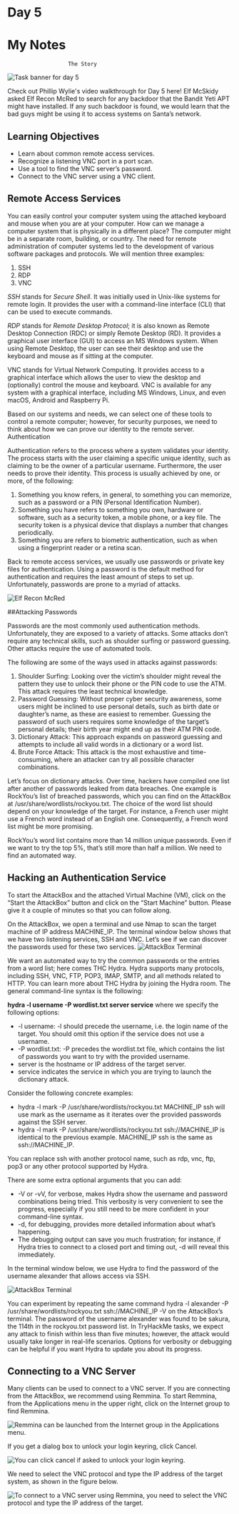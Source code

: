 # Day 5

# My Notes 

                       The Story

![Task banner for day 5](../images/day5/day5header.png)

Check out Phillip Wylie's video walkthrough for Day 5 here!
Elf McSkidy asked Elf Recon McRed to search for any backdoor that the Bandit Yeti APT might have installed. If any such backdoor is found, we would learn that the bad guys might be using it to access systems on Santa’s network.
## Learning Objectives

- Learn about common remote access services.
- Recognize a listening VNC port in a port scan.
- Use a tool to find the VNC server’s password.
- Connect to the VNC server using a VNC client.

## Remote Access Services

You can easily control your computer system using the attached keyboard and mouse when you are at your computer. How can we manage a computer system that is physically in a different place? The computer might be in a separate room, building, or country. The need for remote administration of computer systems led to the development of various software packages and protocols. We will mention three examples:

1. SSH
2. RDP
3. VNC

_SSH_ stands for _Secure Shell_. It was initially used in Unix-like systems for remote login. It provides the user with a command-line interface (CLI) that can be used to execute commands.

_RDP_ stands for _Remote Desktop Protocol_; it is also known as Remote Desktop Connection (RDC) or simply Remote Desktop (RD). It provides a graphical user interface (GUI) to access an MS Windows system. When using Remote Desktop, the user can see their desktop and use the keyboard and mouse as if sitting at the computer.

VNC stands for Virtual Network Computing. It provides access to a graphical interface which allows the user to view the desktop and (optionally) control the mouse and keyboard. VNC is available for any system with a graphical interface, including MS Windows, Linux, and even macOS, Android and Raspberry Pi.

Based on our systems and needs, we can select one of these tools to control a remote computer; however, for security purposes, we need to think about how we can prove our identity to the remote server.
Authentication

Authentication refers to the process where a system validates your identity. The process starts with the user claiming a specific unique identity, such as claiming to be the owner of a particular username. Furthermore, the user needs to prove their identity. This process is usually achieved by one, or more, of the following:

1. Something you know refers, in general, to something you can memorize, such as a password or a PIN (Personal Identification Number).
2. Something you have refers to something you own, hardware or software, such as a security token, a mobile phone, or a key file. The security token is a physical device that displays a number that changes periodically.
3. Something you are refers to biometric authentication, such as when using a fingerprint reader or a retina scan.

Back to remote access services, we usually use passwords or private key files for authentication. Using a password is the default method for authentication and requires the least amount of steps to set up. Unfortunately, passwords are prone to a myriad of attacks.

![Elf Recon McRed](../images/day5/redelf.png)

##Attacking Passwords

Passwords are the most commonly used authentication methods. Unfortunately, they are exposed to a variety of attacks. Some attacks don’t require any technical skills, such as shoulder surfing or password guessing. Other attacks require the use of automated tools.

The following are some of the ways used in attacks against passwords:

1. Shoulder Surfing: Looking over the victim’s shoulder might reveal the pattern they use to unlock their phone or the PIN code to use the ATM. This attack requires the least technical knowledge.
2. Password Guessing: Without proper cyber security awareness, some users might be inclined to use personal details, such as birth date or daughter’s name, as these are easiest to remember. Guessing the password of such users requires some knowledge of the target’s personal details; their birth year might end up as their ATM PIN code.
3. Dictionary Attack: This approach expands on password guessing and attempts to include all valid words in a dictionary or a word list.
4. Brute Force Attack: This attack is the most exhaustive and time-consuming, where an attacker can try all possible character combinations.

Let’s focus on dictionary attacks. Over time, hackers have compiled one list after another of passwords leaked from data breaches. One example is RockYou’s list of breached passwords, which you can find on the AttackBox at /usr/share/wordlists/rockyou.txt. The choice of the word list should depend on your knowledge of the target. For instance, a French user might use a French word instead of an English one. Consequently, a French word list might be more promising.

RockYou’s word list contains more than 14 million unique passwords. Even if we want to try the top 5%, that’s still more than half a million. We need to find an automated way.

## Hacking an Authentication Service

To start the AttackBox and the attached Virtual Machine (VM), click on the “Start the AttackBox” button and click on the “Start Machine” button. Please give it a couple of minutes so that you can follow along.

On the AttackBox, we open a terminal and use Nmap to scan the target machine of IP address MACHINE_IP. The terminal window below shows that we have two listening services, SSH and VNC. Let’s see if we can discover the passwords used for these two services.
![AttackBox Terminal](../images/day5/terminal1.png)        

We want an automated way to try the common passwords or the entries from a word list; here comes THC Hydra. Hydra supports many protocols, including SSH, VNC, FTP, POP3, IMAP, SMTP, and all methods related to HTTP. You can learn more about THC Hydra by joining the Hydra room. The general command-line syntax is the following:

__hydra -l username -P wordlist.txt server service__ where we specify the following options:

- -l username: -l should precede the username, i.e. the login name of the target. You should omit this option if the service does not use a username.
- -P wordlist.txt: -P precedes the wordlist.txt file, which contains the list of passwords you want to try with the provided username.
- server is the hostname or IP address of the target server.
- service indicates the service in which you are trying to launch the dictionary attack.

Consider the following concrete examples:

- hydra -l mark -P /usr/share/wordlists/rockyou.txt MACHINE_IP ssh will use mark as the username as it iterates over the provided passwords against the SSH server.
- hydra -l mark -P /usr/share/wordlists/rockyou.txt ssh://MACHINE_IP is identical to the previous example. MACHINE_IP ssh is the same as ssh://MACHINE_IP.

You can replace ssh with another protocol name, such as rdp, vnc, ftp, pop3 or any other protocol supported by Hydra.

There are some extra optional arguments that you can add:

- -V or -vV, for verbose, makes Hydra show the username and password combinations being tried. This verbosity is very convenient to see the progress, especially if you still need to be more confident in your command-line syntax.
-  -d, for debugging, provides more detailed information about what’s happening.
-  The debugging output can save you much frustration; for instance, if Hydra tries to connect to a closed port and timing out, -d will reveal this immediately.

In the terminal window below, we use Hydra to find the password of the username alexander that allows access via SSH.

![AttackBox Terminal](../images/day5/terminal2.png)
        

You can experiment by repeating the same command hydra -l alexander -P /usr/share/wordlists/rockyou.txt ssh://MACHINE_IP -V on the AttackBox’s terminal. The password of the username alexander was found to be sakura, the 114th in the rockyou.txt password list. In TryHackMe tasks, we expect any attack to finish within less than five minutes; however, the attack would usually take longer in real-life scenarios. Options for verbosity or debugging can be helpful if you want Hydra to update you about its progress.

## Connecting to a VNC Server

Many clients can be used to connect to a VNC server. If you are connecting from the AttackBox, we recommend using Remmina. To start Remmina, from the Applications menu in the upper right, click on the Internet group to find Remmina.

![Remmina can be launched from the Internet group in the Applications menu.](../images/day5/vnc1.png)

If you get a dialog box to unlock your login keyring, click Cancel.

![You can click cancel if asked to unlock your login keyring.](../images/day5/vnc2.png)

We need to select the VNC protocol and type the IP address of the target system, as shown in the figure below.

![To connect to a VNC server using Remmina, you need to select the VNC protocol and type the IP address of the target.](../images/day5/vnc3.png)


